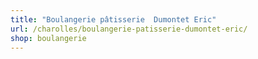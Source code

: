 ```yaml
---
title: "Boulangerie pâtisserie  Dumontet Eric"
url: /charolles/boulangerie-patisserie-dumontet-eric/
shop: boulangerie
---
```

